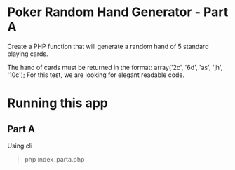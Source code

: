 # Poker Random Hand Generator - Part A
Create a PHP function that will generate a random hand of 5 standard playing cards.

The hand of cards must be returned in the format: array('2c', '6d', 'as', 'jh', '10c');
For this test, we are looking for elegant readable code.

# Running this app

## Part A

Using cli

> php index_parta.php
